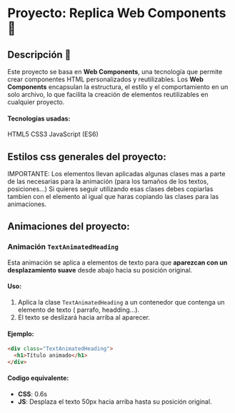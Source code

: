 # Proyecto: Replica Web Components 🚀

## Descripción 📝

Este proyecto se basa en **Web Components**, una tecnología que permite crear componentes HTML personalizados y reutilizables. Los **Web Components** encapsulan la estructura, el estilo y el comportamiento en un solo archivo, lo que facilita la creación de elementos reutilizables en cualquier proyecto.

#### Tecnologías usadas:

HTML5
CSS3
JavaScript (ES6)

## Estilos css generales del proyecto:

IMPORTANTE: Los elementos llevan aplicadas algunas clases mas a parte de las necesarias para la animación (para los tamaños de los textos, posiciones...) Si quieres seguir utilizando esas clases debes copiarlas tambien con el elemento al igual que haras copiando las clases para las animaciones.

## Animaciones del proyecto:

### Animación `TextAnimatedHeading`

Esta animación se aplica a elementos de texto para que **aparezcan con un desplazamiento suave** desde abajo hacia su posición original.

#### Uso:

1. Aplica la clase `TextAnimatedHeading` a un contenedor que contenga un elemento de texto ( parrafo, headding...).
2. El texto se deslizará hacia arriba al aparecer.

#### Ejemplo:

```html
<div class="TextAnimatedHeading">
  <h1>Título animado</h1>
</div>
```

#### Codigo equivalente:

- **CSS**: 0.6s
- **JS**: Desplaza el texto 50px hacia arriba hasta su posición original.
